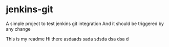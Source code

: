 # jenkins-git
A simple project to test jenkins git integration
And it should be triggered by any change

This is my readme
Hi there
asdaads
sada
sdsda
dsa
dsa
d
